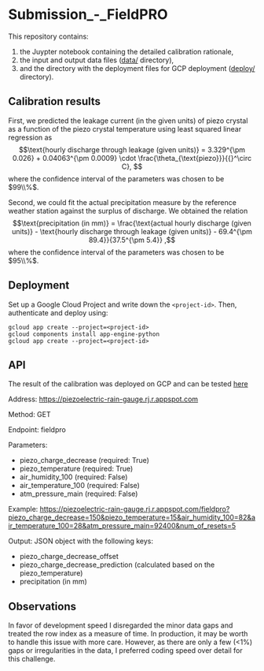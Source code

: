 # Submission_-_FieldPRO

This repository contains:
1. the Juypter notebook containing the detailed calibration rationale,
2. the input and output data files ([data/](data/) directory),
3. and the directory with the deployment files for GCP deployment ([deploy/](deploy/) directory).

## Calibration results
First, we predicted the leakage current (in the given units) of piezo crystal as a function of the piezo crystal temperature using least squared linear regression as
$$\text{hourly discharge through leakage (given units)} = 3.329^{\pm 0.026} + 0.04063^{\pm 0.0009} \cdot \frac{\theta_{\text{piezo}}}{{}^\circ C}, $$
where the confidence interval of the parameters was chosen to be $99\\%$.

Second, we could fit the actual precipitation measure by the reference weather station against the surplus of discharge. We obtained the relation
$$\text{precipitation (in mm)} = \frac{\text{actual hourly discharge (given units)} - \text{hourly discharge through leakage (given units)} - 69.4^{\pm 89.4}}{37.5^{\pm 5.4}} ,$$
where the confidence interval of the parameters was chosen to be $95\\%$.

## Deployment
Set up a Google Cloud Project and write down the `<project-id>`. Then, authenticate and deploy using:
```
gcloud app create --project=<project-id>
gcloud components install app-engine-python
gcloud app create --project=<project-id>
```

## API
The result of the calibration was deployed on GCP and can be tested [here](https://piezoelectric-rain-gauge.rj.r.appspot.com/fieldpro)

Address: https://piezoelectric-rain-gauge.rj.r.appspot.com

Method: GET

Endpoint: fieldpro

Parameters:
* piezo_charge_decrease (required: True)
* piezo_temperature (required: True)
* air_humidity_100 (required: False)
* air_temperature_100 (required: False)
* atm_pressure_main (required: False)

Example:
https://piezoelectric-rain-gauge.rj.r.appspot.com/fieldpro?piezo_charge_decrease=150&piezo_temperature=15&air_humidity_100=82&air_temperature_100=28&atm_pressure_main=92400&num_of_resets=5

Output: JSON object with the following keys:
* piezo_charge_decrease_offset
* piezo_charge_decrease_prediction (calculated based on the piezo_temperature)
* precipitation (in mm)

## Observations
In favor of development speed I disregarded the minor data gaps and treated the row index as a measure of time. In production, it may be worth to handle this issue with more care. However, as there are only a few (<1%) gaps or irregularities in the data, I preferred coding speed over detail for this challenge.
